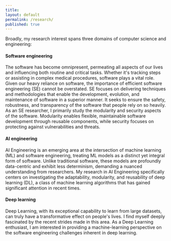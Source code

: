 ```yaml
---
title:
layout: default
permalink: /research/
published: true
---
```



Broadly, my research interest spans three domains of computer science and engineering:
#### Software engineering
The software has become omnipresent, permeating all aspects of our lives and influencing both routine and critical tasks. Whether it's tracking steps or assisting in complex medical procedures, software plays a vital role. Given our heavy reliance on software, the importance of efficient software engineering (SE) cannot be overstated. SE focuses on delivering techniques and methodologies that enable the development, evolution, and maintenance of software in a superior manner. It seeks to ensure the safety, robustness, and transparency of the software that people rely on so heavily. As an SE researcher, I primarily study the modularity and security aspects of the software. Modularity enables flexible, maintainable software development through reusable components, while security focuses on protecting against vulnerabilities and threats.
#### AI engineering
AI Engineering is an emerging area at the intersection of machine learning (ML) and software engineering, treating ML models as a distinct yet integral form of software. Unlike traditional software, these models are profoundly data-centric and exhibit less determinism, demanding a nuanced understanding from researchers. My research in AI Engineering specifically centers on investigating the adaptability, modularity, and reusability of deep learning (DL), a class of machine learning algorithms that has gained significant attention in recent times.
#### Deep learning
Deep Learning, with its exceptional capability to learn from large datasets, can truly have a transformative effect on people's lives. I find myself deeply fascinated by the recent strides made in this area. As a Deep Learning enthusiast, I am interested in providing a machine-learning perspective on the software engineering challenges inherent in deep learning. 



